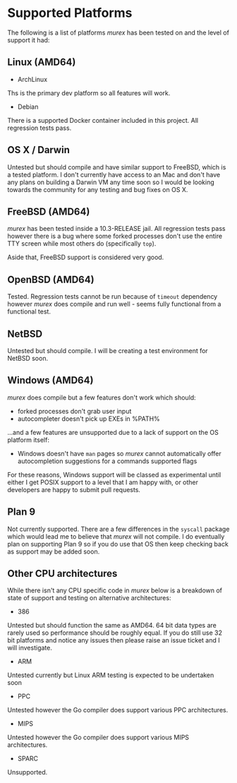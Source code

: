 # Supported Platforms

The following is a list of platforms _murex_ has been tested on and the
level of support it had:

## Linux (AMD64)

* ArchLinux

Ths is the primary dev platform so all features will work.

* Debian

There is a supported Docker container included in this project. All
regression tests pass.

## OS X / Darwin

Untested but should compile and have similar support to FreeBSD, which
is a tested platform. I don't currently have access to an Mac and don't
have any plans on building a Darwin VM any time soon so I would be
looking towards the community for any testing and bug fixes on OS X.

## FreeBSD (AMD64)

_murex_ has been tested inside a 10.3-RELEASE jail. All regression tests
pass however there is a bug where some forked processes don't use the
entire TTY screen while most others do (specifically `top`).

Aside that, FreeBSD support is considered very good.

## OpenBSD (AMD64)

Tested. Regression tests cannot be run because of `timeout` dependency
however _murex_ does compile and run well - seems fully functional from
a functional test.

## NetBSD

Untested but should compile. I will be creating a test environment for
NetBSD soon.

## Windows (AMD64)

_murex_ does compile but a few features don't work which should:
* forked processes don't grab user input
* autocompleter doesn't pick up EXEs in %PATH%

...and a few features are unsupported due to a lack of support on the OS
platform itself:
* Windows doesn't have `man` pages so _murex_ cannot automatically offer
autocompletion suggestions for a commands supported flags

For these reasons, Windows support will be classed as experimental until
either I get POSIX support to a level that I am happy with, or other
developers are happy to submit pull requests.

## Plan 9

Not currently supported. There are a few differences in the `syscall`
package which would lead me to believe that _murex_ will not compile. I
do eventually plan on supporting Plan 9 so if you do use that OS then
keep checking back as support may be added soon.

## Other CPU architectures

While there isn't any CPU specific code in _murex_ below is a breakdown
of state of support and testing on alternative architectures:

* 386

Untested but should function the same as AMD64. 64 bit data types are
rarely used so performance should be roughly equal. If you do still use
32 bit platforms and notice any issues then please raise an issue ticket
and I will investigate.

* ARM

Untested currently but Linux ARM testing is expected to be undertaken
soon

* PPC

Untested however the Go compiler does support various PPC architectures.

* MIPS

Untested however the Go compiler does support various MIPS architectures.

* SPARC

Unsupported.